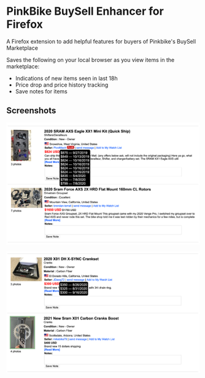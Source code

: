 # PinkBike BuySell Enhancer for Firefox

A Firefox extension to add helpful features for buyers of Pinkbike's BuySell Marketplace

Saves the following on your local browser as you view items in the marketplace:
- Indications of new items seen in last 18h
- Price drop and price history tracking
- Save notes for items

## Screenshots
![Demo of price overlay and price tracking](img/demo-1.png)

![Demo of price tracking without overlay](img/demo-2.png)